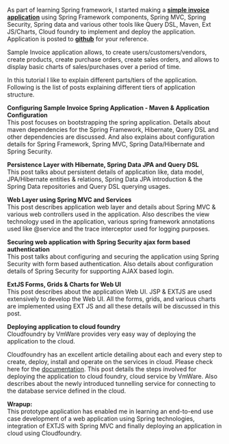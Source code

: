 As part of learning Spring framework, I started making a **[simple invoice application](https://github.com/SatishAb/invsys)** using Spring Framework components, Spring MVC, Spring Security, Spring data and various other tools like Query DSL, Maven, Ext JS/Charts, Cloud foundry to implement and deploy the application. Application is posted to **[github](https://github.com/SatishAb/invsys)** for your reference.  
  
Sample Invoice application allows, to create users/customers/vendors, create products, create purchase orders, create sales orders, and allows to display basic charts of sales/purchases over a period of time.  

In this tutorial I like to explain different parts/tiers of the application. Following is the list of posts explaining different tiers of application structure.  
  
**Configuring Sample Invoice Spring Application - Maven & Application Configuration**  
This post focuses on bootstrapping the spring application. Details about maven dependencies for the Spring Framework, Hibernate, Query DSL and other dependencies are discussed. And also explains about configuration details for Spring Framework, Spring MVC, Spring Data/Hibernate and Spring Security.  
  
**Persistence Layer with Hibernate, Spring Data JPA and Query DSL**  
This post talks about persistent details of application like, data model, JPA/Hibernate entities & relations, Spring Data JPA introduction & the Spring Data repositories and Query DSL querying usages.  
  
**Web Layer using Spring MVC and Services**  
This post describes application web layer and details about Spring MVC & various web controllers used in the application. Also describes the view technology used in the application, various spring framework annotations used like @service and the trace interceptor used for logging purposes.  
  
**Securing web application with Spring Security ajax form based authentication**  
This post talks about configuring and securing the application using Spring Security with form based authentication. Also details about configuration details of Spring Security for supporting AJAX based login.  
  
**ExtJS Forms, Grids & Charts for Web UI**  
This post describes about the application Web UI. JSP & EXTJS are used extensively to develop the Web UI. All the forms, grids, and various charts are implemented using EXT JS and all these details will be discussed in this post.  
  
**Deploying application to cloud foundry**  
Cloudfoundry by VmWare provides very easy way of deploying the application to the cloud.  
  
Cloudfoundry has an excellent article detailing about each and every step to create, deploy, install and operate on the services in cloud. Please check here for the [documentation](http://docs.cloudfoundry.com/tools/STS/deploying-CF-Eclipse.html). This post details the steps involved for deploying the application to cloud foundry, cloud service by VmWare. Also describes about the newly introduced tunnelling service for connecting to the database service defined in the cloud.  
  
**Wrapup:**  
This prototype application has enabled me in learning an end-to-end use case development of a web application using Spring technologies, integration of EXTJS with Spring MVC and finally deploying an application in cloud using Cloudfoundry.